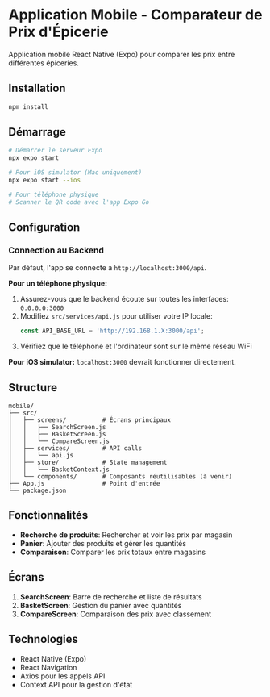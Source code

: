 # Application Mobile - Comparateur de Prix d'Épicerie

Application mobile React Native (Expo) pour comparer les prix entre différentes épiceries.

## Installation

```bash
npm install
```

## Démarrage

```bash
# Démarrer le serveur Expo
npx expo start

# Pour iOS simulator (Mac uniquement)
npx expo start --ios

# Pour téléphone physique
# Scanner le QR code avec l'app Expo Go
```

## Configuration

### Connection au Backend

Par défaut, l'app se connecte à `http://localhost:3000/api`.

**Pour un téléphone physique:**
1. Assurez-vous que le backend écoute sur toutes les interfaces: `0.0.0.0:3000`
2. Modifiez `src/services/api.js` pour utiliser votre IP locale:
   ```javascript
   const API_BASE_URL = 'http://192.168.1.X:3000/api';
   ```
3. Vérifiez que le téléphone et l'ordinateur sont sur le même réseau WiFi

**Pour iOS simulator:**
`localhost:3000` devrait fonctionner directement.

## Structure

```
mobile/
├── src/
│   ├── screens/          # Écrans principaux
│   │   ├── SearchScreen.js
│   │   ├── BasketScreen.js
│   │   └── CompareScreen.js
│   ├── services/         # API calls
│   │   └── api.js
│   ├── store/            # State management
│   │   └── BasketContext.js
│   └── components/       # Composants réutilisables (à venir)
├── App.js                # Point d'entrée
└── package.json
```

## Fonctionnalités

- **Recherche de produits**: Rechercher et voir les prix par magasin
- **Panier**: Ajouter des produits et gérer les quantités
- **Comparaison**: Comparer les prix totaux entre magasins

## Écrans

1. **SearchScreen**: Barre de recherche et liste de résultats
2. **BasketScreen**: Gestion du panier avec quantités
3. **CompareScreen**: Comparaison des prix avec classement

## Technologies

- React Native (Expo)
- React Navigation
- Axios pour les appels API
- Context API pour la gestion d'état
